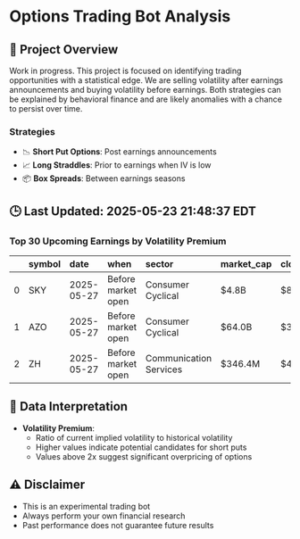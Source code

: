 # Options Trading Bot Analysis

## 🚀 Project Overview
Work in progress. This project is focused on identifying trading opportunities with a statistical edge.
We are selling volatility after earnings announcements and buying volatility before earnings.
Both strategies can be explained by behavioral finance and are likely anomalies with a chance to persist over time.

### Strategies
- 📉 **Short Put Options**: Post earnings announcements
- 📈 **Long Straddles**: Prior to earnings when IV is low
- 📦 **Box Spreads**: Between earnings seasons

## 🕒 Last Updated: 2025-05-23 21:48:37 EDT

### Top 30 Upcoming Earnings by Volatility Premium

|    | symbol   | date       | when               | sector                 | market_cap   | close    | hv_current   | iv_current   | vol_premium   |
|---:|:---------|:-----------|:-------------------|:-----------------------|:-------------|:---------|:-------------|:-------------|:--------------|
|  0 | SKY      | 2025-05-27 | Before market open | Consumer Cyclical      | $4.8B        | $85.66   | 32.84%       | 54.20%       | 1.65x         |
|  1 | AZO      | 2025-05-27 | Before market open | Consumer Cyclical      | $64.0B       | $3859.25 | 20.65%       | 28.10%       | 1.36x         |
|  2 | ZH       | 2025-05-27 | Before market open | Communication Services | $346.4M      | $4.01    | nan%         | nan%         | nanx          |

## 📝 Data Interpretation

- **Volatility Premium**: 
  - Ratio of current implied volatility to historical volatility
  - Higher values indicate potential candidates for short puts
  - Values above 2x suggest significant overpricing of options

## ⚠️ Disclaimer
- This is an experimental trading bot
- Always perform your own financial research
- Past performance does not guarantee future results
